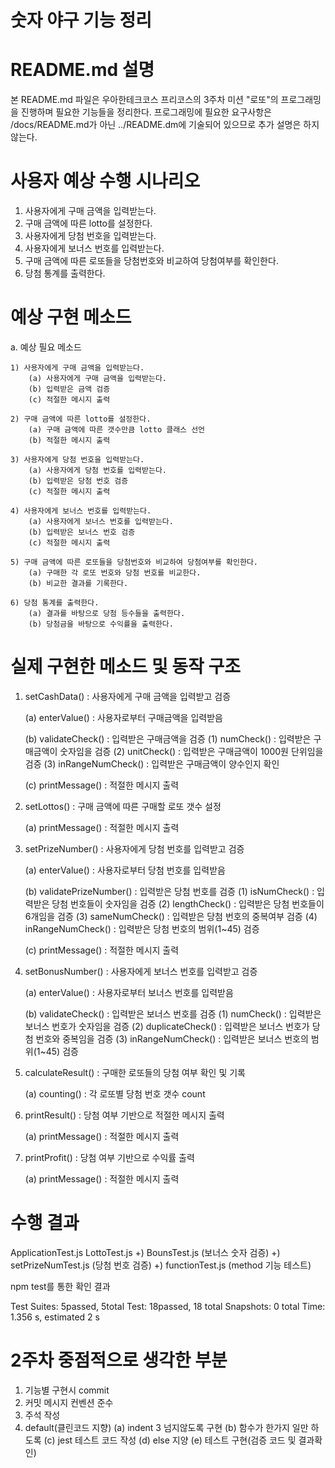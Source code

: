 # 숫자 야구 기능 정리

# README.md 설명

본 README.md 파일은 우아한테크코스 프리코스의 3주차 미션 "로또"의 프로그래밍을 진행하며 필요한 기능들을 정리한다.
프로그래밍에 필요한 요구사항은 /docs/README.md가 아닌 ../README.dm에 기술되어 있으므로 추가 설명은 하지 않는다.

# 사용자 예상 수행 시나리오

1. 사용자에게 구매 금액을 입력받는다.
2. 구매 금액에 따른 lotto를 설정한다.
3. 사용자에게 당첨 번호을 입력받는다.
4. 사용자에게 보너스 번호를 입력받는다.
5. 구매 금액에 따른 로또들을 당첨번호와 비교하여 당첨여부를 확인한다.
6. 당첨 통계를 출력한다.

# 예상 구현 메소드

a. 예상 필요 메소드

    1) 사용자에게 구매 금액을 입력받는다.
        (a) 사용자에게 구매 금액을 입력받는다.
        (b) 입력받은 금액 검증
        (c) 적절한 메시지 출력

    2) 구매 금액에 따른 lotto를 설정한다.
        (a) 구매 금액에 따른 갯수만큼 lotto 클래스 선언
        (b) 적절한 메시지 출력

    3) 사용자에게 당첨 번호을 입력받는다.
        (a) 사용자에게 당첨 번호를 입력받는다.
        (b) 입력받은 당첨 번호 검증
        (c) 적절한 메시지 출력

    4) 사용자에게 보너스 번호를 입력받는다.
        (a) 사용자에게 보너스 번호를 입력받는다.
        (b) 입력받은 보너스 번호 검증
        (c) 적절한 메시지 출력

    5) 구매 금액에 따른 로또들을 당첨번호와 비교하여 당첨여부를 확인한다.
        (a) 구매한 각 로또 번호와 당첨 번호를 비교한다.
        (b) 비교한 결과를 기록한다.

    6) 당첨 통계를 출력한다.
        (a) 결과를 바탕으로 당첨 등수들을 출력한다.
        (b) 당첨금을 바탕으로 수익률을 출력한다.

# 실제 구현한 메소드 및 동작 구조

1.  setCashData()
    : 사용자에게 구매 금액을 입력받고 검증

    (a) enterValue()
    : 사용자로부터 구매금액을 입력받음

    (b) validateCheck()
    : 입력받은 구매금액을 검증
    (1) numCheck()
    : 입력받은 구매금액이 숫자임을 검증
    (2) unitCheck()
    : 입력받은 구매금액이 1000원 단위임을 검증
    (3) inRangeNumCheck()
    : 입력받은 구매금액이 양수인지 확인

    (c) printMessage()
    : 적절한 메시지 출력

2.  setLottos()
    : 구매 금액에 따른 구매할 로또 갯수 설정

    (a) printMessage()
    : 적절한 메시지 출력

3.  setPrizeNumber()
    : 사용자에게 당첨 번호를 입력받고 검증

    (a) enterValue()
    : 사용자로부터 당첨 번호를 입력받음

    (b) validatePrizeNumber()
    : 입력받은 당첨 번호를 검증
    (1) isNumCheck()
    : 입력받은 당첨 번호들이 숫자임을 검증
    (2) lengthCheck()
    : 입력받은 당첨 번호들이 6개임을 검증
    (3) sameNumCheck()
    : 입력받은 당첨 번호의 중복여부 검증
    (4) inRangeNumCheck()
    : 입력받은 당첨 번호의 범위(1~45) 검증

    (c) printMessage()
    : 적절한 메시지 출력

4.  setBonusNumber()
    : 사용자에게 보너스 번호를 입력받고 검증

    (a) enterValue()
    : 사용자로부터 보너스 번호를 입력받음

    (b) validateCheck()
    : 입력받은 보너스 번호를 검증
    (1) numCheck()
    : 입력받은 보너스 번호가 숫자임을 검증
    (2) duplicateCheck()
    : 입력받은 보너스 번호가 당첨 번호와 중복임을 검증
    (3) inRangeNumCheck()
    : 입력받은 보너스 번호의 범위(1~45) 검증

5.  calculateResult()
    : 구매한 로또들의 당첨 여부 확인 및 기록

    (a) counting()
    : 각 로또별 당첨 번호 갯수 count

6.  printResult()
    : 당첨 여부 기반으로 적절한 메시지 출력

    (a) printMessage()
    : 적절한 메시지 출력

7.  printProfit()
    : 당첨 여부 기반으로 수익률 출력

    (a) printMessage()
    : 적절한 메시지 출력

# 수행 결과

ApplicationTest.js
LottoTest.js
+) BounsTest.js (보너스 숫자 검증)
+) setPrizeNumTest.js (당첨 번호 검증)
+) functionTest.js (method 기능 테스트)

npm test를 통한 확인 결과

Test Suites: 5passed, 5total
Test: 18passed, 18 total
Snapshots: 0 total
Time: 1.356 s, estimated 2 s

# 2주차 중점적으로 생각한 부분

1. 기능별 구현시 commit
2. 커밋 메시지 컨벤션 준수
3. 주석 작성
4. default(클린코드 지향)
   (a) indent 3 넘지않도록 구현
   (b) 함수가 한가지 일만 하도록
   (c) jest 테스트 코드 작성
   (d) else 지양
   (e) 테스트 구현(검증 코드 및 결과확인)

